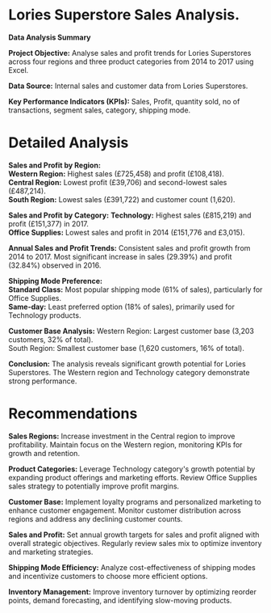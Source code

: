 # Lories Superstore Sales Analysis.

**Data Analysis Summary**

**Project Objective:** Analyse sales and profit trends for Lories Superstores across four regions and three product categories from 2014 to 2017 using Excel.

**Data Source:** Internal sales and customer data from Lories Superstores.  

**Key Performance Indicators (KPIs):** Sales, Profit, quantity sold, no of transactions, segment sales, category, shipping mode.

# Detailed Analysis

**Sales and Profit by Region:**   
**Western Region:** Highest sales (£725,458) and profit (£108,418).  
**Central Region:** Lowest profit (£39,706) and second-lowest sales (£487,214).  
**South Region:** Lowest sales (£391,722) and customer count (1,620).

**Sales and Profit by Category:**
**Technology:** Highest sales (£815,219) and profit (£151,377) in 2017.  
**Office Supplies:** Lowest sales and profit in 2014 (£151,776 and £3,015).

**Annual Sales and Profit Trends:**
Consistent sales and profit growth from 2014 to 2017. Most significant increase in sales (29.39%) and profit (32.84%) observed in 2016.

**Shipping Mode Preference:**    
**Standard Class:** Most popular shipping mode (61% of sales), particularly for Office Supplies.     
**Same-day:** Least preferred option (18% of sales), primarily used for Technology products.

**Customer Base Analysis:**
Western Region: Largest customer base (3,203 customers, 32% of total).  
South Region: Smallest customer base (1,620 customers, 16% of total).

**Conclusion:**
The analysis reveals significant growth potential for Lories Superstores. The Western region and Technology category demonstrate strong performance.

# Recommendations
**Sales Regions:**
Increase investment in the Central region to improve profitability.
Maintain focus on the Western region, monitoring KPIs for growth and retention.

**Product Categories:**
Leverage Technology category's growth potential by expanding product offerings and marketing efforts.
Review Office Supplies sales strategy to potentially improve profit margins.

**Customer Base:**
Implement loyalty programs and personalized marketing to enhance customer engagement.
Monitor customer distribution across regions and address any declining customer counts.

**Sales and Profit:**
Set annual growth targets for sales and profit aligned with overall strategic objectives.
Regularly review sales mix to optimize inventory and marketing strategies.

**Shipping Mode Efficiency:**
Analyze cost-effectiveness of shipping modes and incentivize customers to choose more efficient options.

**Inventory Management:**
Improve inventory turnover by optimizing reorder points, demand forecasting, and identifying slow-moving products.

